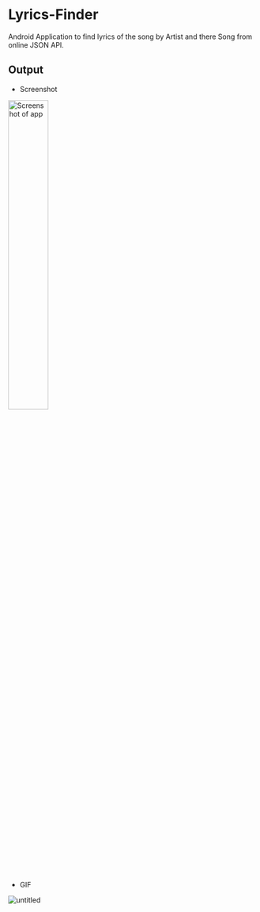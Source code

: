 # Lyrics-Finder
Android Application to find lyrics of the song by Artist and there Song from online JSON API.

## Output

- Screenshot

<img src="https://user-images.githubusercontent.com/57345756/162191833-f5fe3265-aef5-4005-9bc8-0273bcc40803.png" alt="Screenshot of app" width="40%" height="40%"/>

- GIF

![untitled](https://user-images.githubusercontent.com/57345756/162193313-04cbd7f8-4590-4de8-aa70-848b16278328.gif)
